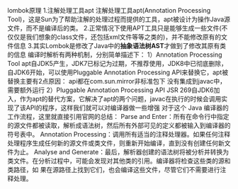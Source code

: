 lombok原理
 1.注解处理工具apt
  注解处理工具apt(Annotation Processing Tool)，这是Sun为了帮助注解的处理过程而提供的工具，apt被设计为操作Java源文件，而不是编译后的类。
 2.正常情况下使用APT工具只是能够生成一些文件(不仅仅是我们想象的class文件，还包括xml文件等等之类的)，并不能修改原有的文件信息
 3.其实Lombok是修改了Java中的**抽象语法树AST**才做到了修改其原有类的信息
 编译时解析有两种机制，分别简单描述下：
   1）Annotation Processing Tool
   apt自JDK5产生，JDK7已标记为过期，不推荐使用，JDK8中已彻底删除，自JDK6开始，可以使用Pluggable Annotation Processing API来替换它，apt被替换主要有2点原因：
   api都在com.sun.mirror非标准包下
   没有集成到javac中，需要额外运行
   2）Pluggable Annotation Processing API
   JSR 269自JDK6加入，作为apt的替代方案，它解决了apt的两个问题，javac在执行的时候会调用实现了该API的程序，这样我们就可以对编译器做一些增强
   对于这个 Java 编译器的工作流程，这里就直接引用官网的总结：
     Parse and Enter：所有在命令行中指定的源文件都被读取，解析成语法树，然后所有外部可见的定义都被输入到编译器的符号表中。
     Annotation Processing：调用所有适当的注释处理器。如果任何注释处理程序生成任何新的源文件或类文件，则重新开始编译，直到没有创建任何新文件为止。
     Analyse and Generate：最后，解析器创建的语法树将被分析并转换为类文件。在分析过程中，可能会发现对其他类的引用。编译器将检查这些类的源和类路径，如      果在源路径上找到它们，也会编译这些文件，尽管它们不需要进行注释处理。
